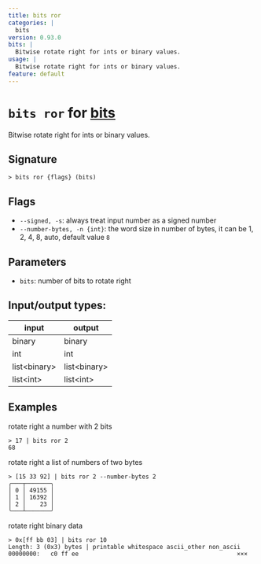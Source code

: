 ```yaml
---
title: bits ror
categories: |
  bits
version: 0.93.0
bits: |
  Bitwise rotate right for ints or binary values.
usage: |
  Bitwise rotate right for ints or binary values.
feature: default
---
```

<!-- This file is automatically generated. Please edit the command in https://github.com/nushell/nushell instead. -->

# `bits ror` for [bits](/commands/categories/bits.md)

<div class='command-title'>Bitwise rotate right for ints or binary values.</div>

## Signature

```> bits ror {flags} (bits)```

## Flags

 -  `--signed, -s`: always treat input number as a signed number
 -  `--number-bytes, -n {int}`: the word size in number of bytes, it can be 1, 2, 4, 8, auto, default value `8`

## Parameters

 -  `bits`: number of bits to rotate right


## Input/output types:

| input        | output       |
| ------------ | ------------ |
| binary       | binary       |
| int          | int          |
| list\<binary\> | list\<binary\> |
| list\<int\>    | list\<int\>    |
## Examples

rotate right a number with 2 bits
```nu
> 17 | bits ror 2
68
```

rotate right a list of numbers of two bytes
```nu
> [15 33 92] | bits ror 2 --number-bytes 2
╭───┬───────╮
│ 0 │ 49155 │
│ 1 │ 16392 │
│ 2 │    23 │
╰───┴───────╯

```

rotate right binary data
```nu
> 0x[ff bb 03] | bits ror 10
Length: 3 (0x3) bytes | printable whitespace ascii_other non_ascii
00000000:   c0 ff ee                                             ×××

```
